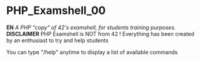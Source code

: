 # PHP_Examshell_00
**EN**
*A PHP "copy" of 42's examshell, for students training purposes.*
**DISCLAIMER**
PHP Examshell is NOT from 42 ! Everything has been created by an enthusiast to try and help students

You can type "/help" anytime to display a list of available commands
